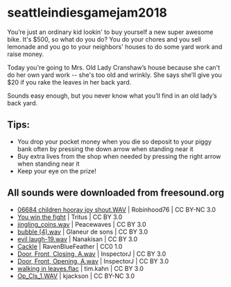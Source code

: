 # seattleindiesgamejam2018



You’re just an ordinary kid lookin' to buy yourself a new super awesome bike. It's $500, so what do you do? You do your chores and you sell lemonade and you go to your neighbors' houses to do some yard work and raise money.

Today you're going to Mrs. Old Lady Cranshaw’s house because she can't do her own yard work -- she's too old and wrinkly. She says she’ll give you $20 if you rake the leaves in her back yard.

Sounds easy enough, but you never know what you’ll find in an old lady’s back yard.

## Tips:
- You drop your pocket money when you die so deposit to your piggy bank often by pressing the down arrow when standing near it
- Buy extra lives from the shop when needed by pressing the right arrow when standing near it
- Keep your eye on the prize!

## All sounds were downloaded from freesound.org
- [06684 children hooray joy shout.WAV](https://freesound.org/people/Robinhood76/sounds/346814/) | Robinhood76 | CC BY-NC 3.0
- [You win the fight](https://freesound.org/people/Tritus/sounds/251419/) | Tritus | CC BY 3.0
- [jingling_coins.wav](https://freesound.org/people/Peacewaves/sounds/320828/) | Peacewaves | CC BY 3.0 
- [bubble (4).wav](https://freesound.org/people/Glaneur%20de%20sons/sounds/104943/) | Glaneur de sons | CC BY 3.0
- [evil laugh-19.wav](https://freesound.org/people/Nanakisan/sounds/132816/) | Nanakisan | CC BY 3.0 
- [Cackle](https://freesound.org/people/RavenBlueFeather/sounds/385854/) | RavenBlueFeather | CC0 1.0
- [Door, Front, Closing, A.wav](https://freesound.org/people/InspectorJ/sounds/431118/) | InspectorJ | CC BY 3.0
- [Door, Front, Opening, A.wav](https://freesound.org/people/InspectorJ/sounds/431117/) | InspectorJ | CC BY 3.0 
- [walking in leaves.flac](https://freesound.org/people/tim.kahn/sounds/27977/) | tim.kahn | CC BY 3.0
- [Op_Cls_1.WAV](https://freesound.org/people/kjackson/sounds/32629/) | kjackson | CC BY-NC 3.0 
